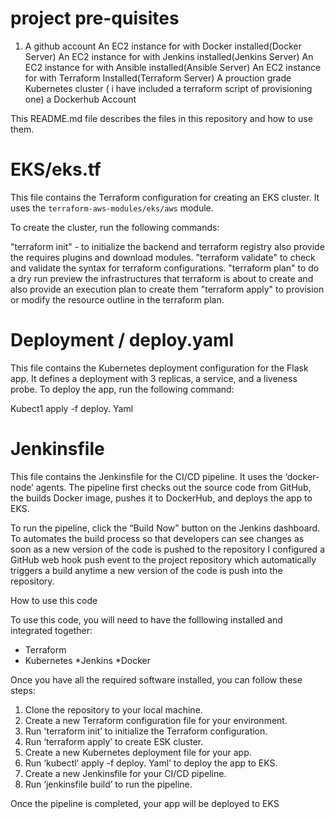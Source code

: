 project pre-quisites
==============================
1. A github account 
An EC2 instance for with Docker installed(Docker Server)
An EC2 instance for with Jenkins installed(Jenkins Server)
An EC2 instance for with Ansible installed(Ansible Server)
An EC2 instance for with Terraform Installed(Terraform Server)
A prouction grade Kubernetes cluster ( i have included a terraform script of provisioning one)
a Dockerhub Account 

This README.md file describes the files in this repository and how to use them.

EKS/eks.tf
============

This file contains the Terraform configuration for creating an EKS cluster. It uses the `terraform-aws-modules/eks/aws` module.

To create the cluster, run the following commands:

"terraform init" - to initialize the backend and terraform registry also provide the requires plugins and download modules.
"terraform validate" to check and validate the syntax for terraform configurations.
"terraform plan" to do a dry run preview the infrastructures that terraform is about to create and also provide an execution plan to create them
"terraform apply" to provision or modify the resource outline in the terraform plan.



Deployment / deploy.yaml
============================

This file contains the Kubernetes deployment configuration for the Flask app. It defines a deployment with 3 replicas, a service, and a liveness probe.
To deploy the app, run the following command:

Kubect1 apply -f deploy. Yaml

Jenkinsfile
================
This file contains the Jenkinsfile for the CI/CD pipeline. It uses the ‘docker-node’ agents.
The pipeline first checks out the source code from GitHub, the builds Docker image, pushes it to DockerHub, and deploys the app to EKS.

To run the pipeline, click the “Build Now” button on the Jenkins dashboard.
To automates the build process so that developers can see changes as soon as a new version of the code is pushed to the repository I configured a GitHub web hook push event to the project repository which automatically triggers a  build anytime a new version of the code is push into the repository.

How to use this code

To use this code, you will need to have the folllowing installed and integrated together:

* Terraform
* Kubernetes
*Jenkins
*Docker

Once you have all the required software installed, you can follow these steps:

1. Clone the repository to your local machine.
2. Create a new Terraform configuration file for your environment.
3. Run 'terraform init’ to initialize the Terraform configuration.
4. Run ‘terraform apply’ to create ESK cluster.
5. Create a new Kubernetes deployment file for your app.
6. Run ‘kubectl’ apply -f deploy. Yaml’ to deploy the app to EKS.
7. Create a new Jenkinsfile for your CI/CD pipeline.
8. Run ‘jenkinsfile build’ to run the pipeline.

Once the pipeline is completed, your app will be deployed to EKS





